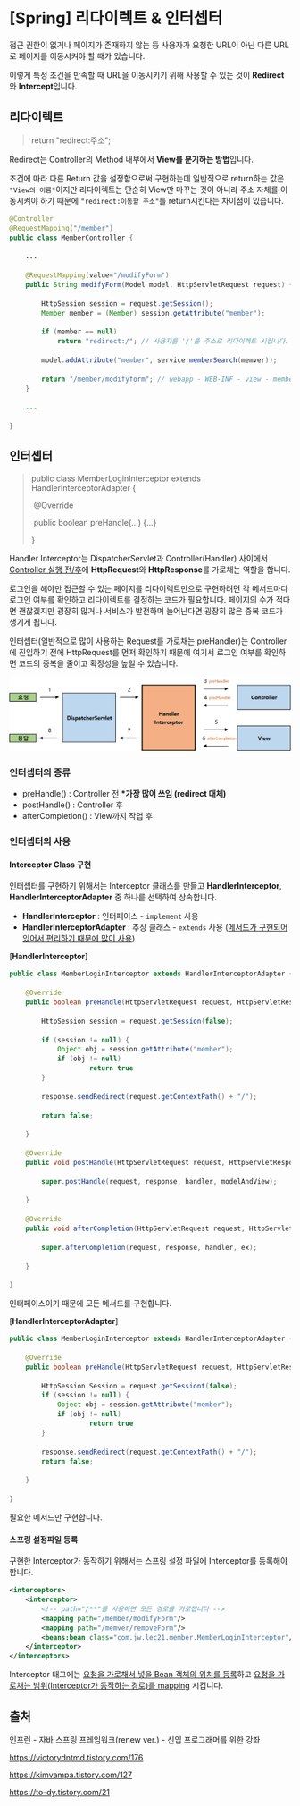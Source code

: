 # [Spring] 리다이렉트 & 인터셉터

접근 권한이 없거나 페이지가 존재하지 않는 등 사용자가 요청한 URL이 아닌 다른 URL로 페이지를 이동시켜야 할 때가 있습니다.

이렇게 특정 조건을 만족할 때 URL을 이동시키기 위해 사용할 수 있는 것이 **Redirect**와 **Intercept**입니다.



## 리다이렉트

> return "redirect:주소";

Redirect는 Controller의 Method 내부에서 **View를 분기하는 방법**입니다.

조건에 따라 다른 Return 값을 설정함으로써 구현하는데 일반적으로 return하는 값은 `"View의 이름"`이지만 리다이렉트는 단순히 View만 마꾸는 것이 아니라 주소 자체를 이동시켜야 하기 때문에 `"redirect:이동할 주소"`를 return시킨다는 차이점이 있습니다.



```java
@Controller
@RequestMapping("/member")
public class MemberController {
    
    ...
    
    @RequestMapping(value="/modifyForm")
	public String modifyForm(Model model, HttpServletRequest request) {
    
    	HttpSession session = request.getSession();
	    Member member = (Member) session.getAttribute("member");
    
    	if (member == null)
    		return "redirect:/"; // 사용자를 '/'를 주소로 리다이렉트 시킵니다.

	    model.addAttribute("member", service.memberSearch(memver));
    
    	return "/member/modifyform"; // webapp - WEB-INF - view - member 위치에 있는 modifyform.jsp 파일을 View로 반환합니다.
	}
    
    ...
    
}
```



## 인터셉터

> public class MemberLoginInterceptor extends HandlerInterceptorAdapter {
>
> ​	@Override
>
> ​	public boolean preHandle(...) {...}
>
> }

Handler Interceptor는 DispatcherServlet과 Controller(Handler) 사이에서 <u>Controller 실행 전/후</u>에 **HttpRequest**와 **HttpResponse**를 가로채는 역할을 합니다.

로그인을 해야만 접근할 수 있는 페이지를 리다이렉트만으로 구현하려면 각 메서드마다 로그인 여부를 확인하고 리다이렉트를 결정하는 코드가 필요합니다. 페이지의 수가 적다면 괜찮겠지만 굉장히 많거나 서비스가 발전하며 늘어난다면 굉장히 많은 중복 코드가 생기게 됩니다.

인터셉터(일반적으로 많이 사용하는 Request를 가로채는 preHandler)는 Controller에 진입하기 전에 HttpRequest를 먼저 확인하기 때문에 여기서 로그인 여부를 확인하면 코드의 중복을 줄이고 확장성을 높일 수 있습니다.



![image-20211218190358477](../../../../public/assets/image-20211218190358477.png)



### 인터셉터의 종류

- preHandle() : Controller 전 **\*가장 많이 쓰임 (redirect 대체)**
- postHandle() : Controller 후
- afterCompletion() : View까지 작업 후



### 인터셉터의 사용

#### Interceptor Class 구현

인터셉터를 구현하기 위해서는 Interceptor 클래스를 만들고 **HandlerInterceptor**, **HandlerInterceptorAdapter** 중 하나를 선택하여 상속합니다.

- **HandlerInterceptor** : 인터페이스 - `implement` 사용
- **HandlerInterceptorAdapter** : 추상 클래스 - `extends` 사용 (<u>메서드가 구현되어 있어서 편리하기 때문에 많이 사용</u>)



[**HandlerInterceptor**]

```java
public class MemberLoginInterceptor extends HandlerInterceptorAdapter {

	@Override
	public boolean preHandle(HttpServletRequest request, HttpServletResponse response, Object handler) throws Exception {
		
		HttpSession session = request.getSession(false);
        
		if (session != null) {
            Object obj = session.getAttribute("member");
            if (obj != null)
                	return true
        }
        
		response.sendRedirect(request.getContextPath() + "/");
		
        return false;
	
    }
	
	@Override
	public void postHandle(HttpServletRequest request, HttpServletResponse response, Object handler, ModelAndView modelAndView) throws Exception {
		
		super.postHandle(request, response, handler, modelAndView);
        
	}
	
	@Override
	public void afterCompletion(HttpServletRequest request, HttpServletResponse response, Object handler, Exception ex) throws Exception {
		
		super.afterCompletion(request, response, handler, ex);
        
	}
    
}
```

인터페이스이기 때문에 모든 메서드를 구현합니다.



[**HandlerInterceptorAdapter**]

```java
public class MemberLoginInterceptor extends HandlerInterceptorAdapter {
    
    @Override
    public boolean preHandle(HttpServletRequest request, HttpServletResponse response, Object Handler) throws Exception {
        
        HttpSession Session = request.getSessiont(false);
        if (session != null) {
            Object obj = session.getAttribute("member");
            if (obj != null)
                	return true
        }
        
        response.sendRedirect(request.getContextPath() + "/");
        return false;
            
    }
    
}
```

필요한 메서드만 구현합니다.



#### 스프링 설정파일 등록

구현한 Interceptor가 동작하기 위해서는 스프링 설정 파일에 Interceptor를 등록해야 합니다.

```xml
<interceptors>
	<interceptor>
        <!-- path="/**"를 사용하면 모든 경로를 가로챕니다 -->
    	<mapping path="/member/modifyForm"/>
        <mapping path="/memver/removeForm"/>
        <beans:bean class="com.jw.lec21.member.MemberLoginInterceptor"/>
    </interceptor>
</interceptors>
```

Interceptor 태그에는 <u>요청을 가로채서 넣을 Bean 객체의 위치를 등록</u>하고 <u>요청을 가로채는 범위(Interceptor가 동작하는 경로)를 mapping</u> 시킵니다.





## 출처

인프런 - 자바 스프링 프레임워크(renew ver.) - 신입 프로그래머를 위한 강좌

https://victorydntmd.tistory.com/176

https://kimvampa.tistory.com/127

https://to-dy.tistory.com/21
